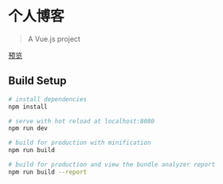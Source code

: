 # 个人博客

> A Vue.js project

[预览](https://wispys.github.io/Wisper.github.io/dist.index.html)
## Build Setup

``` bash
# install dependencies
npm install

# serve with hot reload at localhost:8080
npm run dev

# build for production with minification
npm run build

# build for production and view the bundle analyzer report
npm run build --report
```

